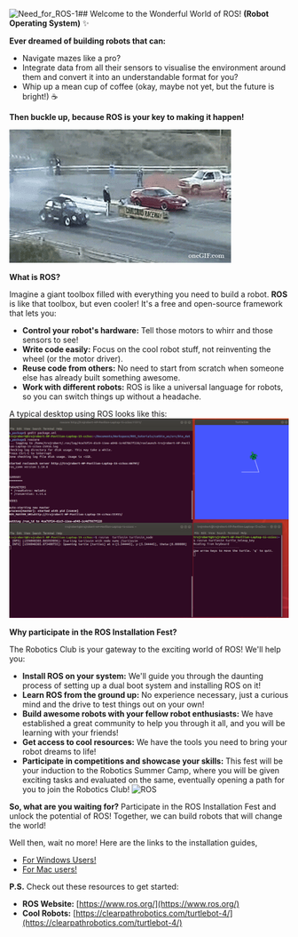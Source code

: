 ![Need_for_ROS-1](https://github.com/sdhar04/ROSInstallationFest/assets/123410790/c5714493-7188-414c-ae0a-d3809814d0ed)## Welcome to the Wonderful World of ROS!  **(Robot Operating System)** ✨

**Ever dreamed of building robots that can:**

* Navigate mazes like a pro? 
* Integrate data from all their sensors to visualise the environment around them and convert it into an understandable format for you? 
*  Whip up a mean cup of coffee (okay, maybe not yet, but the future is bright!) ☕️

**Then buckle up, because ROS is your key to making it happen!**

![BuckleUp](https://github.com/sdhar04/ROSInstallationFest/blob/main/assets/buckle_up.gif)

**What is ROS?**

Imagine a giant toolbox filled with everything you need to build a robot.  **ROS** is like that toolbox, but even cooler!  It's a free and open-source framework that lets you:

* **Control your robot's hardware:**  Tell those motors to whirr and those sensors to see!
* **Write code easily:**  Focus on the cool robot stuff, not reinventing the wheel (or the motor driver).
* **Reuse code from others:**  No need to start from scratch when someone else has already built something awesome. 
* **Work with different robots:**  ROS is like a universal language for robots,  so you can switch things up without a headache.

A typical desktop using ROS looks like this:
![TurtlesimScreen](https://github.com/sdhar04/ROSInstallationFest/blob/main/assets/ROSExample.png)

**Why participate in the ROS Installation Fest?**

The Robotics Club is your gateway to the exciting world of ROS!  We'll help you:

* **Install ROS on your system:** We'll guide you through the daunting process of setting up a dual boot system and installing ROS on it!
* **Learn ROS from the ground up:** No experience necessary, just a curious mind and the drive to test things out on your own!
* **Build awesome robots with your fellow robot enthusiasts:** We have established a great community to help you through it all, and you will be learning with your friends!
* **Get access to cool resources:** We have the tools you need to bring your robot dreams to life!
* **Participate in competitions and showcase your skills:** This fest will be your induction to the Robotics Summer Camp, where you will be given exciting tasks and evaluated on the same, eventually opening a path for you to join the Robotics Club!
![ROS](https://github.com/sdhar04/ROSInstallationFest/assets/123410790/09771e39-c08a-40de-a2d8-234dec40fc0a)


**So, what are you waiting for?** Participate in the ROS Installation Fest and unlock the potential of ROS!  Together, we can build robots that will change the world! 

Well then, wait no more! Here are the links to the installation guides,
* [For Windows Users!](https://github.com/Shashankss1205/ROSInstallationFest/blob/main/Installation_Guide.pdf)
* [For Mac users!](https://github.com/Shashankss1205/ROSInstallationFest/blob/main/installation%20guide%20for%20mac%20users.pdf)

**P.S.**  Check out these resources to get started:

* **ROS Website:** [https://www.ros.org/](https://www.ros.org/)
* **Cool Robots:** [https://clearpathrobotics.com/turtlebot-4/](https://clearpathrobotics.com/turtlebot-4/)
